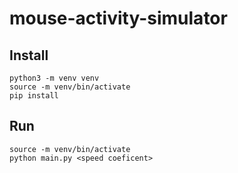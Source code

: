 # mouse-activity-simulator

## Install

```
python3 -m venv venv
source -m venv/bin/activate
pip install
```

## Run

```
source -m venv/bin/activate
python main.py <speed coeficent>
```
